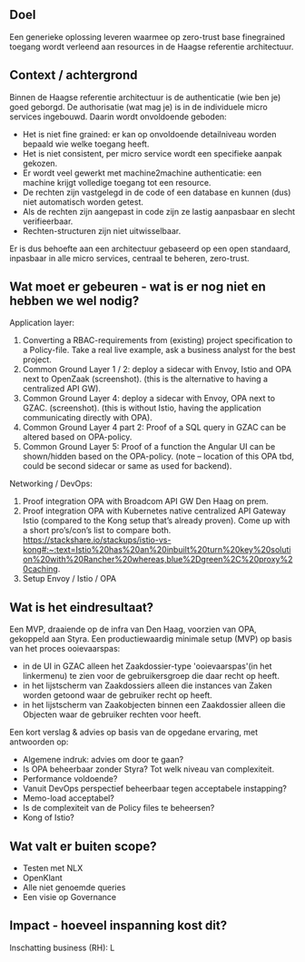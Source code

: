 ## Doel

Een generieke oplossing leveren waarmee op zero-trust base finegrained toegang wordt verleend aan resources in de Haagse referentie architectuur. 

## Context / achtergrond

Binnen de Haagse referentie architectuur is de authenticatie (wie ben je) goed geborgd. De authorisatie (wat mag je) is in de individuele micro services ingebouwd. Daarin wordt onvoldoende geboden: 

- Het is niet fine grained: er kan op onvoldoende detailniveau worden bepaald wie welke toegang heeft. 
- Het is niet consistent, per micro service wordt een specifieke aanpak gekozen. 
- Er wordt veel gewerkt met machine2machine authenticatie: een machine krijgt volledige toegang tot een resource. 
- De rechten zijn vastgelegd in de code of een database en kunnen (dus) niet automatisch worden getest.
- Als de rechten zijn aangepast in code zijn ze lastig aanpasbaar en slecht verifieerbaar. 
- Rechten-structuren zijn niet uitwisselbaar. 

Er is dus behoefte aan een architectuur gebaseerd op een open standaard, inpasbaar in alle micro services, centraal te beheren, zero-trust. 

## Wat moet er gebeuren - wat is er nog niet en hebben we wel nodig?

Application layer:
 
1. Converting a RBAC-requirements from (existing) project specification to a Policy-file. Take a real live example, ask a business analyst for the best project.
2.  Common Ground Layer 1 / 2: deploy a sidecar with Envoy, Istio and OPA next to OpenZaak (screenshot). (this is the alternative to having a centralized API GW).  
3. Common Ground Layer 4: deploy a sidecar with Envoy, OPA next to GZAC. (screenshot). (this is without Istio, having the application communicating directly with OPA).
3. Common Ground Layer 4 part 2: Proof of a SQL query in GZAC can be altered based on OPA-policy.
4. Common Ground Layer 5: Proof of a function the Angular UI can be shown/hidden based on the OPA-policy. (note – location of this OPA tbd, could be second sidecar or same as used for backend).
 
Networking / DevOps:
 
1. Proof integration OPA with Broadcom API GW Den Haag on prem.  
2. Proof integration OPA with Kubernetes native centralized API Gateway Istio (compared to the Kong setup that’s already proven). Come up with a short pro’s/con’s list to compare both. https://stackshare.io/stackups/istio-vs-kong#:~:text=Istio%20has%20an%20inbuilt%20turn%20key%20solution%20with%20Rancher%20whereas,blue%2Dgreen%2C%20proxy%20caching.
3. Setup Envoy / Istio / OPA

## Wat is het eindresultaat?

Een MVP, draaiende op de infra van Den Haag, voorzien van OPA, gekoppeld aan Styra. Een productiewaardig minimale setup (MVP) op basis van het proces ooievaarspas: 
- in de UI in GZAC alleen het Zaakdossier-type 'ooievaarspas'(in het linkermenu) te zien voor de gebruikersgroep die daar recht op heeft.  
- in het lijstscherm van Zaakdossiers alleen die instances van Zaken worden getoond waar de gebruiker recht op heeft. 
- in het lijstscherm van Zaakobjecten binnen een Zaakdossier alleen die Objecten waar de gebruiker rechten voor heeft. 

Een kort verslag & advies op basis van de opgedane ervaring, met antwoorden op: 

- Algemene indruk: advies om door te gaan?
- Is OPA beheerbaar zonder Styra? Tot welk niveau van complexiteit. 
- Performance voldoende? 
- Vanuit DevOps perspectief beheerbaar tegen acceptabele instapping?
- Memo-load acceptabel?
- Is de complexiteit van de Policy files te beheersen?
- Kong of Istio?

## Wat valt er buiten scope?

- Testen met NLX
- OpenKlant
- Alle niet genoemde queries
- Een visie op Governance

## Impact - hoeveel inspanning kost dit?

Inschatting business (RH): L
